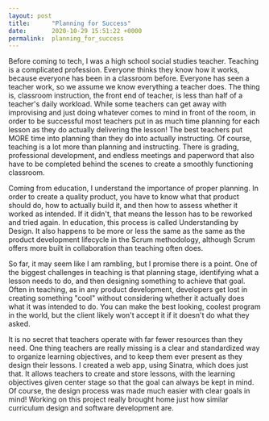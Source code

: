 ```yaml
---
layout: post
title:      "Planning for Success"
date:       2020-10-29 15:51:22 +0000
permalink:  planning_for_success
---
```



Before coming to tech, I was a high school social studies teacher. Teaching is a complicated profession. Everyone thinks they know how it works, because everyone has been in a classroom before. Everyone has seen a teacher work, so we assume we know everything a teacher does. The thing is, classroom instruction, the front end of teacher, is less than half of a teacher's daily workload. While some teachers can get away with improvising and just doing whatever comes to mind in front of the room, in order to be successful most teachers put in as much time planning for each lesson as they do actually delivering the lesson! The best teachers put MORE time into planning than they do into actually instructing. Of course, teaching is a lot more than planning and instructing. There is grading, professional development, and endless meetings and paperword that also have to be completed behind the scenes to create a smoothly functioning classroom.

Coming from education, I understand the importance of proper planning. In order to create a quality product, you have to know what that product should do, how to actually build it, and then how to assess whether it worked as intended. If it didn't, that means the lesson has to be reworked and tried again. In education, this process is called Understanding by Design. It also happens to be more or less the same as the same as the product development lifecycle in the Scrum methodology, although Scrum offers more built in collaboration than teaching often does.

So far, it may seem like I am rambling, but I promise there is a point. One of the biggest challenges in teaching is that planning stage, identifying what a lesson needs to do, and then designing something to achieve that goal. Often in teaching, as in any product development, developers get lost in creating something "cool" without considering whether it actually does what it was intended to do. You can make the best looking, coolest program in the world, but the client likely won't accept it if it doesn't do what they asked.

It is no secret that teachers operate with far fewer resources than they need. One thing teachers are really missing is a clear and standardized way to organize learning objectives, and to keep them ever present as they design their lessons. I created a web app, using Sinatra, which does just that. It allows teachers to create and store lessons, with the learning objectives given center stage so that the goal can always be kept in mind. Of course, the design process was made much easier with clear goals in mind! Working on this project really brought home just how similar curriculum design and software development are. 
